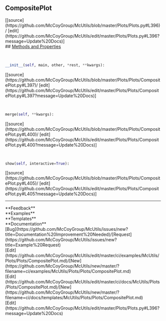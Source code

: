 ## <a id="McUtils.Plots.Plots.CompositePlot">CompositePlot</a> 

<div class="docs-source-link" markdown="1">
[[source](https://github.com/McCoyGroup/McUtils/blob/master/Plots/Plots.py#L396)/
[edit](https://github.com/McCoyGroup/McUtils/edit/master/Plots/Plots.py#L396?message=Update%20Docs)]
</div>









<div class="collapsible-section">
 <div class="collapsible-section collapsible-section-header" markdown="1">
## <a class="collapse-link" data-toggle="collapse" href="#methods" markdown="1"> Methods and Properties</a> <a class="float-right" data-toggle="collapse" href="#methods"><i class="fa fa-chevron-down"></i></a>
 </div>
 <div class="collapsible-section collapsible-section-body collapse show" id="methods" markdown="1">
 
<a id="McUtils.Plots.Plots.CompositePlot.__init__" class="docs-object-method">&nbsp;</a> 
```python
__init__(self, main, other, *rest, **kwargs): 
```
<div class="docs-source-link" markdown="1">
[[source](https://github.com/McCoyGroup/McUtils/blob/master/Plots/Plots/CompositePlot.py#L397)/
[edit](https://github.com/McCoyGroup/McUtils/edit/master/Plots/Plots/CompositePlot.py#L397?message=Update%20Docs)]
</div>


<a id="McUtils.Plots.Plots.CompositePlot.merge" class="docs-object-method">&nbsp;</a> 
```python
merge(self, **kwargs): 
```
<div class="docs-source-link" markdown="1">
[[source](https://github.com/McCoyGroup/McUtils/blob/master/Plots/Plots/CompositePlot.py#L400)/
[edit](https://github.com/McCoyGroup/McUtils/edit/master/Plots/Plots/CompositePlot.py#L400?message=Update%20Docs)]
</div>


<a id="McUtils.Plots.Plots.CompositePlot.show" class="docs-object-method">&nbsp;</a> 
```python
show(self, interactive=True): 
```
<div class="docs-source-link" markdown="1">
[[source](https://github.com/McCoyGroup/McUtils/blob/master/Plots/Plots/CompositePlot.py#L405)/
[edit](https://github.com/McCoyGroup/McUtils/edit/master/Plots/Plots/CompositePlot.py#L405?message=Update%20Docs)]
</div>
 </div>
</div>












---


<div markdown="1" class="text-secondary">
<div class="container">
  <div class="row">
   <div class="col" markdown="1">
**Feedback**   
</div>
   <div class="col" markdown="1">
**Examples**   
</div>
   <div class="col" markdown="1">
**Templates**   
</div>
   <div class="col" markdown="1">
**Documentation**   
</div>
   <div class="col" markdown="1">
   
</div>
   <div class="col" markdown="1">
   
</div>
   <div class="col" markdown="1">
   
</div>
</div>
  <div class="row">
   <div class="col" markdown="1">
[Bug](https://github.com/McCoyGroup/McUtils/issues/new?title=Documentation%20Improvement%20Needed)/[Request](https://github.com/McCoyGroup/McUtils/issues/new?title=Example%20Request)   
</div>
   <div class="col" markdown="1">
[Edit](https://github.com/McCoyGroup/McUtils/edit/master/ci/examples/McUtils/Plots/Plots/CompositePlot.md)/[New](https://github.com/McCoyGroup/McUtils/new/master/?filename=ci/examples/McUtils/Plots/Plots/CompositePlot.md)   
</div>
   <div class="col" markdown="1">
[Edit](https://github.com/McCoyGroup/McUtils/edit/master/ci/docs/McUtils/Plots/Plots/CompositePlot.md)/[New](https://github.com/McCoyGroup/McUtils/new/master/?filename=ci/docs/templates/McUtils/Plots/Plots/CompositePlot.md)   
</div>
   <div class="col" markdown="1">
[Edit](https://github.com/McCoyGroup/McUtils/edit/master/Plots/Plots.py#L396?message=Update%20Docs)   
</div>
   <div class="col" markdown="1">
   
</div>
   <div class="col" markdown="1">
   
</div>
   <div class="col" markdown="1">
   
</div>
</div>
</div>
</div>